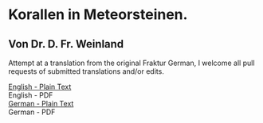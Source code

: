 # Korallen in Meteorsteinen.

## Von Dr. D. Fr. Weinland

Attempt at a translation from the original Fraktur German, I welcome all pull requests of submitted translations and/or edits.

[English - Plain Text](full-text-english.md)  
English - PDF  
[German - Plain Text](full-text-german.md)  
German - PDF  
